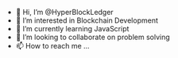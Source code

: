 - 👋 Hi, I’m @HyperBlockLedger
- 👀 I’m interested in Blockchain Development
- 🌱 I’m currently learning JavaScript 
- 💞️ I’m looking to collaborate on problem solving
- 📫 How to reach me ...

<!---
HyperBlockLedger/HyperBlockLedger is a ✨ special ✨ repository because its `README.md` (this file) appears on your GitHub profile.
You can click the Preview link to take a look at your changes.
--->

